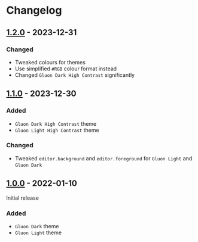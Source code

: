 # Changelog

## [1.2.0] - 2023-12-31

### Changed

* Tweaked colours for themes
* Use simplified `#RGB` colour format instead
* Changed `Gluon Dark High Contrast` significantly

## [1.1.0] - 2023-12-30

### Added

* `Gluon Dark High Contrast` theme
* `Gluon Light High Contrast` theme

### Changed

* Tweaked `editor.background` and `editor.foreground` for `Gluon Light` and `Gluon Dark`

## [1.0.0] - 2022-01-10

Initial release

### Added

* `Gluon Dark` theme
* `Gluon Light` theme

[1.2.0]: https://github.com/joesmaller/former/compare/v1.1.0...v1.2.0
[1.1.0]: https://github.com/joesmaller/former/compare/v1.0.0...v1.1.0
[1.0.0]: https://github.com/joesmaller/former/releases/tag/v1.0.0